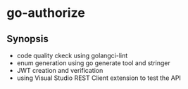 # go-authorize

## Synopsis

- code quality ckeck using golangci-lint
- enum generation using go generate tool and stringer
- JWT creation and verification
- using Visual Studio REST Client extension to test the API

